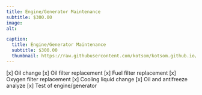 ```yaml
---
title: Engine/Generator Maintenance
subtitle: $300.00
image:
alt:

caption:
  title: Engine/Generator Maintenance
  subtitle: $300.00
  thumbnail: https://raw.githubusercontent.com/kotsom/kotsom.github.io/master/assets/img/portfolio/01-thumbnail.jpg
---
```


[x] Oil change
[x] Oil filter replacement
[x] Fuel filter replacement
[x] Oxygen filter replacement
[x] Cooling liquid change
[x] Oil and antifreeze analyze
[x] Test of engine/generator
<!-- I am so sorry I had to add this here. The extra spaces ARE annoying-->
